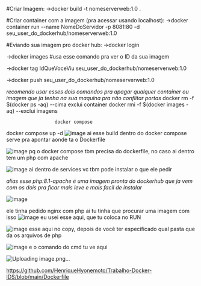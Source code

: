 #Criar Imagem:
->docker build -t nomeserverweb:1.0 .

#Criar container com a imagem (pra acessar usando localhost):
->docker container run --name NomeDoServidor -p 8081:80 -d seu_user_do_dockerhub/nomeserverweb:1.0

#Eviando sua imagem pro docker hub:
->docker login

->docker images #usa esse comando pra ver o ID da sua imagem

->docker tag IdQueVoceViu seu_user_do_dockerhub/nomeserverweb:1.0

->docker push seu_user_do_dockerhub/nomeserverweb:1.0

*recomendo usar esses dois comandos pra apagar qualquer container ou imagem que ja tenha na sua maquina pra não conflitar portas*
docker rm -f $(docker ps -aq) --cima exclui container
docker rmi -f $(docker images -aq) --exclui imagens

                      docker compose

docker compose up -d
![image](https://github.com/MaryBrachini/IDS/assets/92119838/d0f57d7d-2ac0-4555-bb37-133fa52b3395)
ai esse build dentro do docker compose serve pra apontar aonde ta o Dockerfile

![image](https://github.com/MaryBrachini/IDS/assets/92119838/5300c5e7-6eba-41b7-966a-e1605819759b)
pq o docker compose tbm precisa do dockerfile, no caso ai dentro tem um php com apache

![image](https://github.com/MaryBrachini/IDS/assets/92119838/1c33f9c2-c9c2-4bc4-a830-3d7748bacd41)
ai dentro de services vc tbm pode instalar o que ele pedir

*alias esse php:8.1-apache é uma imagem pronta do dockerhub que ja vem com os dois pra ficar mais leve e mais facil de instalar*

![image](https://github.com/MaryBrachini/IDS/assets/92119838/c5625471-8855-43e1-9b4b-23f6b0049301)

ele tinha pedido nginx com php ai tu tinha que procurar uma imagem com isso
![image](https://github.com/MaryBrachini/IDS/assets/92119838/7ccf255c-828c-484e-a9cc-2287d90dae14)
eu usei esse aqui, que tu coloca no RUN

![image](https://github.com/MaryBrachini/IDS/assets/92119838/33bc0774-689e-48b3-b108-9d1790e5b5d7)
esse aqui no copy, depois de você ter especificado qual pasta que da os arquivos de php

![image](https://github.com/MaryBrachini/IDS/assets/92119838/70c4ab5f-0f11-4415-862b-9f7a4e5018f1)
e o comando do cmd tu ve aqui

![Uploading image.png…]()

https://github.com/HenriqueHyonemoto/Trabalho-Docker-IDS/blob/main/Dockerfile



